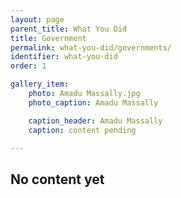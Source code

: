 ```yaml
---
layout: page
parent_title: What You Did
title: Government
permalink: what-you-did/governments/
identifier: what-you-did
order: 1

gallery_item:
    photo: Amadu Massally.jpg
    photo_caption: Amadu Massally

    caption_header: Amadu Massally
    caption: content pending

---
```


## No content yet